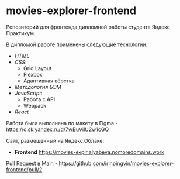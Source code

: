 # movies-explorer-frontend
Репозиторий для фронтенда дипломной работы студента Яндекс Практикум.

В дипломой работе применены следующие технологии:
* *HTML*
* *CSS*:
    * Grid Layout
    * Flexbox
    * Адаптивная вёрстка
* *Методология БЭМ*
* *JavaScript*:
  * Работа с API
  * Webpack
* *React*

Работа была выполнена по макету в Figma - https://disk.yandex.ru/d/7wBuVilU2w1cGQ

Сайт, размещенный на Яндекс.Облаке:
* **Frontend**  https://movies-explr.alyabeva.nomoredomains.work

Pull Request в Main - https://github.com/irinpingvin/movies-explorer-frontend/pull/2
